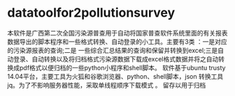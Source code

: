 # datatoolfor2pollutionsurvey
本软件是广西第二次全国污染源普查用于自动将国家普查软件系统里面的有关报表数据导出的脚本程序和一些格式转换、自动登录的小工具。主要有3类 ：一是对应的污染源报表的查询;二是 一些综合汇总结果的查询和保留并转换到excel;三是自动登录、自动转换以及将归档格式污染源数据下载成excel格式数据并将之自动转换成pdf格式以便归档的一些python小程序和shell脚本。
软件基于ubuntu trusty  14.04平台，主要工具为火狐和谷歌浏览器、python、shell脚本，json 转换工具 jq。为了不影响服务器性能，采取单线程顺序下载模式 。
留存以用于归档
